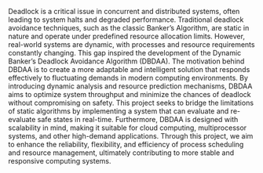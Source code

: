 Deadlock is a critical issue in concurrent and distributed systems, often leading to system halts and degraded performance. Traditional deadlock avoidance techniques, such as the classic Banker’s Algorithm, are static in nature and operate under predefined resource allocation limits. However, real-world systems are dynamic, with processes and resource requirements constantly changing. This gap inspired the development of the Dynamic Banker’s Deadlock Avoidance Algorithm (DBDAA). The motivation behind DBDAA is to create a more adaptable and intelligent solution that responds effectively to fluctuating demands in modern computing environments. By introducing dynamic analysis and resource prediction mechanisms, DBDAA aims to optimize system throughput and minimize the chances of deadlock without compromising on safety. This project seeks to bridge the limitations of static algorithms by implementing a system that can evaluate and re-evaluate safe states in real-time. Furthermore, DBDAA is designed with scalability in mind, making it suitable for cloud computing, multiprocessor systems, and other high-demand applications. Through this project, we aim to enhance the reliability, flexibility, and efficiency of process scheduling and resource management, ultimately contributing to more stable and responsive computing systems.

